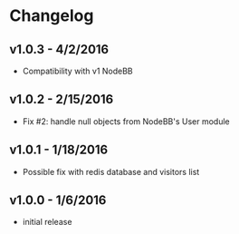 # Changelog

## v1.0.3 - 4/2/2016

- Compatibility with v1 NodeBB

## v1.0.2 - 2/15/2016

- Fix #2: handle null objects from NodeBB's User module

## v1.0.1 - 1/18/2016

- Possible fix with redis database and visitors list

## v1.0.0 - 1/6/2016

- initial release